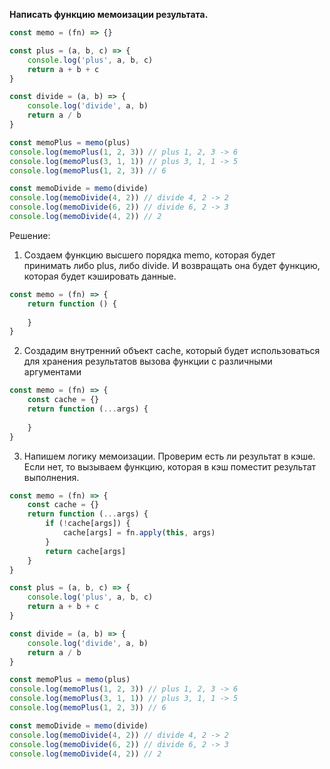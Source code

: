 **Написать функцию мемоизации результата.**
 
```javascript
const memo = (fn) => {} 

const plus = (a, b, c) => { 
	console.log('plus', a, b, c) 
	return a + b + c 
} 

const divide = (a, b) => { 
	console.log('divide', a, b) 
	return a / b 
} 

const memoPlus = memo(plus) 
console.log(memoPlus(1, 2, 3)) // plus 1, 2, 3 -> 6 
console.log(memoPlus(3, 1, 1)) // plus 3, 1, 1 -> 5 
console.log(memoPlus(1, 2, 3)) // 6 

const memoDivide = memo(divide) 
console.log(memoDivide(4, 2)) // divide 4, 2 -> 2 
console.log(memoDivide(6, 2)) // divide 6, 2 -> 3 
console.log(memoDivide(4, 2)) // 2
```

Решение:
1. Создаем функцию высшего порядка memo, которая будет принимать либо plus, либо divide. И возвращать она будет функцию, которая будет кэшировать данные.
```javascript
const memo = (fn) => {
	return function () {
	
	}
}
```
2. Создадим внутренний объект cache, который будет использоваться для хранения результатов вызова функции с различными аргументами
```javascript
const memo = (fn) => {
	const cache = {}
	return function (...args) {
		
	}
}
```
3. Напишем логику мемоизации. Проверим есть ли результат в кэше. Если нет, то вызываем функцию, которая в кэш поместит результат выполнения. 
```javascript
const memo = (fn) => {
	const cache = {}
	return function (...args) {
		if (!cache[args]) { 
			cache[args] = fn.apply(this, args)
		}
		return cache[args]
	}
}

const plus = (a, b, c) => { 
	console.log('plus', a, b, c) 
	return a + b + c 
} 

const divide = (a, b) => { 
	console.log('divide', a, b) 
	return a / b 
} 

const memoPlus = memo(plus) 
console.log(memoPlus(1, 2, 3)) // plus 1, 2, 3 -> 6 
console.log(memoPlus(3, 1, 1)) // plus 3, 1, 1 -> 5 
console.log(memoPlus(1, 2, 3)) // 6 

const memoDivide = memo(divide) 
console.log(memoDivide(4, 2)) // divide 4, 2 -> 2 
console.log(memoDivide(6, 2)) // divide 6, 2 -> 3 
console.log(memoDivide(4, 2)) // 2
```